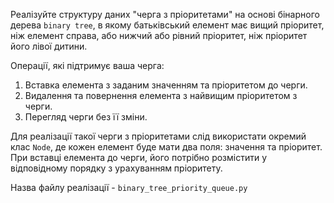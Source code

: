 Реалізуйте структуру даних "черга з пріоритетами" на основі  бінарного дерева  `binary tree`, в якому  батьківський елемент має вищий пріоритет, ніж елемент справа, або нижчий або рівний пріоритет, ніж пріоритет його лівої дитини.

Операції, які підтримує ваша черга:

1. Вставка елемента з заданим значенням та пріоритетом до черги.
2. Видалення та повернення елемента з найвищим пріоритетом з черги.
3. Перегляд черги без її зміни.

Для реалізації такої черги з пріоритетами слід використати окремий клас `Node`, де кожен елемент буде мати два поля: значення та пріоритет. При вставці елемента до черги, його потрібно розмістити у відповідному порядку з урахуванням пріоритету. 

Назва файлу реалізації - `binary_tree_priority_queue.py`
